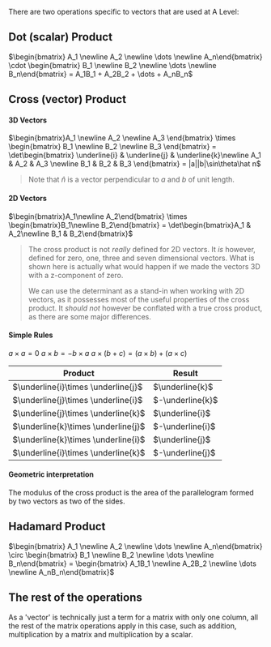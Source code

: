 There are two operations specific to vectors that are used at A Level:
## Dot (scalar) Product
$\begin{bmatrix} A_1 \newline A_2 \newline \dots \newline A_n\end{bmatrix} \cdot \begin{bmatrix} B_1 \newline B_2 \newline \dots \newline B_n\end{bmatrix} = A_1B_1 + A_2B_2 + \dots + A_nB_n$ 
## Cross (vector) Product 
#### 3D Vectors
$\begin{bmatrix}A_1 \newline A_2 \newline A_3 \end{bmatrix} \times \begin{bmatrix} B_1 \newline B_2 \newline B_3 \end{bmatrix} = \det\begin{bmatrix} \underline{i} & \underline{j} & \underline{k}\newline A_1 & A_2 & A_3 \newline B_1 & B_2 & B_3 \end{bmatrix} = |a||b|\sin\theta\hat n$ 

> Note that $\hat n$ is a vector perpendicular to $a$ and $b$ of unit length.
#### 2D Vectors
$\begin{bmatrix}A_1\newline A_2\end{bmatrix} \times \begin{bmatrix}B_1\newline B_2\end{bmatrix} = \det\begin{bmatrix}A_1 & A_2\newline B_1 & B_2\end{bmatrix}$

 > The cross product is not *really* defined for 2D vectors. It *is* however, defined for zero, one, three and seven dimensional vectors. What is shown here is actually what would happen if we made the vectors 3D with a z-component of zero.
 > 
 > We can use the determinant as a stand-in when working with 2D vectors, as it possesses most of the useful properties of the cross product. It *should not* however be conflated with a true cross product, as there are some major differences.

#### Simple Rules
$a\times a = 0$
$a\times b = -b\times a$
$a\times(b + c) = (a\times b) + (a\times c)$

| Product     | Result |
| ----------- | ------ |
| $\underline{i}\times \underline{j}$ | $\underline{k}$    |
| $\underline{j}\times \underline{i}$ | $-\underline{k}$   |
| $\underline{j}\times \underline{k}$ | $\underline{i}$    |
| $\underline{k}\times \underline{j}$ | $-\underline{i}$   |
| $\underline{k}\times \underline{i}$ | $\underline{j}$    |
| $\underline{i}\times \underline{k}$ | $-\underline{j}$       |

#### Geometric interpretation
The modulus of the cross product is the area of the parallelogram formed by two vectors as two of the sides.
## Hadamard Product

$\begin{bmatrix} A_1 \newline A_2 \newline \dots \newline A_n\end{bmatrix} \circ \begin{bmatrix} B_1 \newline B_2 \newline \dots \newline B_n\end{bmatrix} = \begin{bmatrix} A_1B_1 \newline A_2B_2 \newline \dots \newline A_nB_n\end{bmatrix}$ 
## The rest of the operations
As a 'vector' is technically just a term for a matrix with only one column, all the rest of the matrix operations apply in this case, such as addition, multiplication by a matrix and multiplication by a scalar.